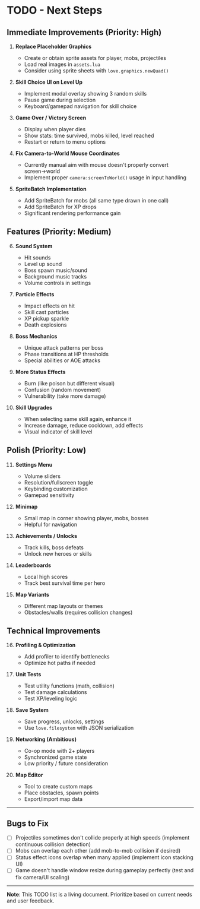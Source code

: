 # TODO - Next Steps

## Immediate Improvements (Priority: High)

1. **Replace Placeholder Graphics**

   - Create or obtain sprite assets for player, mobs, projectiles
   - Load real images in `assets.lua`
   - Consider using sprite sheets with `love.graphics.newQuad()`

2. **Skill Choice UI on Level Up**

   - Implement modal overlay showing 3 random skills
   - Pause game during selection
   - Keyboard/gamepad navigation for skill choice

3. **Game Over / Victory Screen**

   - Display when player dies
   - Show stats: time survived, mobs killed, level reached
   - Restart or return to menu options

4. **Fix Camera-to-World Mouse Coordinates**

   - Currently manual aim with mouse doesn't properly convert screen→world
   - Implement proper `camera:screenToWorld()` usage in input handling

5. **SpriteBatch Implementation**
   - Add SpriteBatch for mobs (all same type drawn in one call)
   - Add SpriteBatch for XP drops
   - Significant rendering performance gain

## Features (Priority: Medium)

6. **Sound System**

   - Hit sounds
   - Level up sound
   - Boss spawn music/sound
   - Background music tracks
   - Volume controls in settings

7. **Particle Effects**

   - Impact effects on hit
   - Skill cast particles
   - XP pickup sparkle
   - Death explosions

8. **Boss Mechanics**

   - Unique attack patterns per boss
   - Phase transitions at HP thresholds
   - Special abilities or AOE attacks

9. **More Status Effects**

   - Burn (like poison but different visual)
   - Confusion (random movement)
   - Vulnerability (take more damage)

10. **Skill Upgrades**
    - When selecting same skill again, enhance it
    - Increase damage, reduce cooldown, add effects
    - Visual indicator of skill level

## Polish (Priority: Low)

11. **Settings Menu**

    - Volume sliders
    - Resolution/fullscreen toggle
    - Keybinding customization
    - Gamepad sensitivity

12. **Minimap**

    - Small map in corner showing player, mobs, bosses
    - Helpful for navigation

13. **Achievements / Unlocks**

    - Track kills, boss defeats
    - Unlock new heroes or skills

14. **Leaderboards**

    - Local high scores
    - Track best survival time per hero

15. **Map Variants**
    - Different map layouts or themes
    - Obstacles/walls (requires collision changes)

## Technical Improvements

16. **Profiling & Optimization**

    - Add profiler to identify bottlenecks
    - Optimize hot paths if needed

17. **Unit Tests**

    - Test utility functions (math, collision)
    - Test damage calculations
    - Test XP/leveling logic

18. **Save System**

    - Save progress, unlocks, settings
    - Use `love.filesystem` with JSON serialization

19. **Networking (Ambitious)**

    - Co-op mode with 2+ players
    - Synchronized game state
    - Low priority / future consideration

20. **Map Editor**
    - Tool to create custom maps
    - Place obstacles, spawn points
    - Export/import map data

---

## Bugs to Fix

- [ ] Projectiles sometimes don't collide properly at high speeds (implement continuous collision detection)
- [ ] Mobs can overlap each other (add mob-to-mob collision if desired)
- [ ] Status effect icons overlap when many applied (implement icon stacking UI)
- [ ] Game doesn't handle window resize during gameplay perfectly (test and fix camera/UI scaling)

---

**Note**: This TODO list is a living document. Prioritize based on current needs and user feedback.
